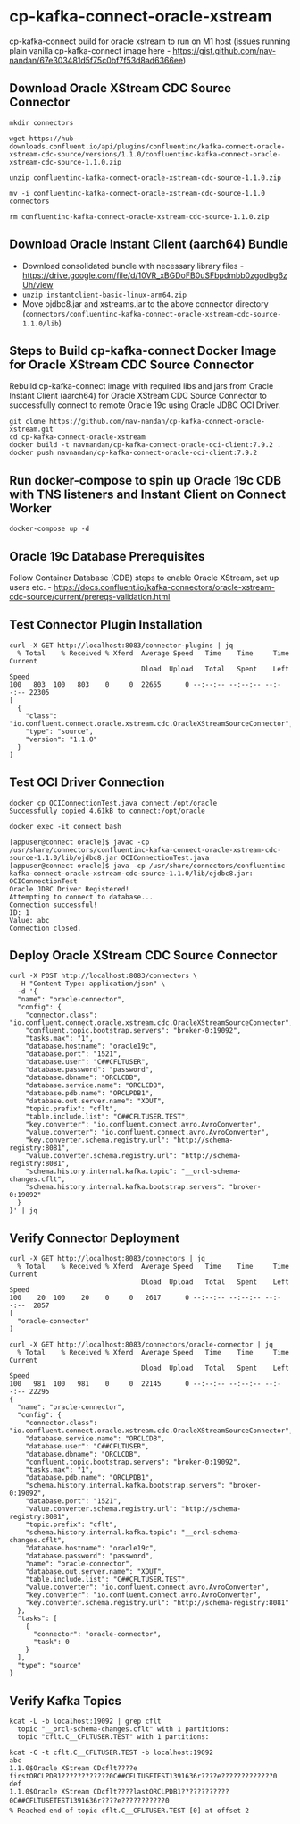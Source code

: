 # cp-kafka-connect-oracle-xstream
cp-kafka-connect build for oracle xstream to run on M1 host
(issues running plain vanilla cp-kafka-connect image here - https://gist.github.com/nav-nandan/67e303481d5f75c0bf7f53d8ad6366ee)

## Download Oracle XStream CDC Source Connector
```
mkdir connectors

wget https://hub-downloads.confluent.io/api/plugins/confluentinc/kafka-connect-oracle-xstream-cdc-source/versions/1.1.0/confluentinc-kafka-connect-oracle-xstream-cdc-source-1.1.0.zip

unzip confluentinc-kafka-connect-oracle-xstream-cdc-source-1.1.0.zip

mv -i confluentinc-kafka-connect-oracle-xstream-cdc-source-1.1.0 connectors

rm confluentinc-kafka-connect-oracle-xstream-cdc-source-1.1.0.zip
```

## Download Oracle Instant Client (aarch64) Bundle
- Download consolidated bundle with necessary library files - https://drive.google.com/file/d/10VR_xBGDoFB0uSFbpdmbb0zgodbg6zUh/view
- ```unzip instantclient-basic-linux-arm64.zip```
- Move ojdbc8.jar and xstreams.jar to the above connector directory (```connectors/confluentinc-kafka-connect-oracle-xstream-cdc-source-1.1.0/lib```)

## Steps to Build cp-kafka-connect Docker Image for Oracle XStream CDC Source Connector
Rebuild cp-kafka-connect image with required libs and jars from Oracle Instant Client (aarch64) for Oracle XStream CDC Source Connector to successfully connect to remote Oracle 19c using Oracle JDBC OCI Driver.

```
git clone https://github.com/nav-nandan/cp-kafka-connect-oracle-xstream.git
cd cp-kafka-connect-oracle-xstream
docker build -t navnandan/cp-kafka-connect-oracle-oci-client:7.9.2 .
docker push navnandan/cp-kafka-connect-oracle-oci-client:7.9.2
```

## Run docker-compose to spin up Oracle 19c CDB with TNS listeners and Instant Client on Connect Worker

```
docker-compose up -d
```

## Oracle 19c Database Prerequisites
Follow Container Database (CDB) steps to enable Oracle XStream, set up users etc. - https://docs.confluent.io/kafka-connectors/oracle-xstream-cdc-source/current/prereqs-validation.html

## Test Connector Plugin Installation

```
curl -X GET http://localhost:8083/connector-plugins | jq
  % Total    % Received % Xferd  Average Speed   Time    Time     Time  Current
                                 Dload  Upload   Total   Spent    Left  Speed
100   803  100   803    0     0  22655      0 --:--:-- --:--:-- --:--:-- 22305
[
  {
    "class": "io.confluent.connect.oracle.xstream.cdc.OracleXStreamSourceConnector",
    "type": "source",
    "version": "1.1.0"
  }
]
```

## Test OCI Driver Connection

```
docker cp OCIConnectionTest.java connect:/opt/oracle
Successfully copied 4.61kB to connect:/opt/oracle

docker exec -it connect bash

[appuser@connect oracle]$ javac -cp /usr/share/connectors/confluentinc-kafka-connect-oracle-xstream-cdc-source-1.1.0/lib/ojdbc8.jar OCIConnectionTest.java
[appuser@connect oracle]$ java -cp /usr/share/connectors/confluentinc-kafka-connect-oracle-xstream-cdc-source-1.1.0/lib/ojdbc8.jar: OCIConnectionTest
Oracle JDBC Driver Registered!
Attempting to connect to database...
Connection successful!
ID: 1
Value: abc
Connection closed.
```

## Deploy Oracle XStream CDC Source Connector

```
curl -X POST http://localhost:8083/connectors \
  -H "Content-Type: application/json" \
  -d '{
  "name": "oracle-connector",
  "config": {
    "connector.class": "io.confluent.connect.oracle.xstream.cdc.OracleXStreamSourceConnector",
    "confluent.topic.bootstrap.servers": "broker-0:19092",
    "tasks.max": "1",
    "database.hostname": "oracle19c",
    "database.port": "1521",
    "database.user": "C##CFLTUSER",
    "database.password": "password",
    "database.dbname": "ORCLCDB",
    "database.service.name": "ORCLCDB",
    "database.pdb.name": "ORCLPDB1",
    "database.out.server.name": "XOUT",
    "topic.prefix": "cflt",
    "table.include.list": "C##CFLTUSER.TEST",
    "key.converter": "io.confluent.connect.avro.AvroConverter",
    "value.converter": "io.confluent.connect.avro.AvroConverter",
    "key.converter.schema.registry.url": "http://schema-registry:8081",
    "value.converter.schema.registry.url": "http://schema-registry:8081",
    "schema.history.internal.kafka.topic": "__orcl-schema-changes.cflt",
    "schema.history.internal.kafka.bootstrap.servers": "broker-0:19092"
  }
}' | jq
```

## Verify Connector Deployment

```
curl -X GET http://localhost:8083/connectors | jq
  % Total    % Received % Xferd  Average Speed   Time    Time     Time  Current
                                 Dload  Upload   Total   Spent    Left  Speed
100    20  100    20    0     0   2617      0 --:--:-- --:--:-- --:--:--  2857
[
  "oracle-connector"
]

curl -X GET http://localhost:8083/connectors/oracle-connector | jq
  % Total    % Received % Xferd  Average Speed   Time    Time     Time  Current
                                 Dload  Upload   Total   Spent    Left  Speed
100   981  100   981    0     0  22145      0 --:--:-- --:--:-- --:--:-- 22295
{
  "name": "oracle-connector",
  "config": {
    "connector.class": "io.confluent.connect.oracle.xstream.cdc.OracleXStreamSourceConnector",
    "database.service.name": "ORCLCDB",
    "database.user": "C##CFLTUSER",
    "database.dbname": "ORCLCDB",
    "confluent.topic.bootstrap.servers": "broker-0:19092",
    "tasks.max": "1",
    "database.pdb.name": "ORCLPDB1",
    "schema.history.internal.kafka.bootstrap.servers": "broker-0:19092",
    "database.port": "1521",
    "value.converter.schema.registry.url": "http://schema-registry:8081",
    "topic.prefix": "cflt",
    "schema.history.internal.kafka.topic": "__orcl-schema-changes.cflt",
    "database.hostname": "oracle19c",
    "database.password": "password",
    "name": "oracle-connector",
    "database.out.server.name": "XOUT",
    "table.include.list": "C##CFLTUSER.TEST",
    "value.converter": "io.confluent.connect.avro.AvroConverter",
    "key.converter": "io.confluent.connect.avro.AvroConverter",
    "key.converter.schema.registry.url": "http://schema-registry:8081"
  },
  "tasks": [
    {
      "connector": "oracle-connector",
      "task": 0
    }
  ],
  "type": "source"
}
```

## Verify Kafka Topics

```
kcat -L -b localhost:19092 | grep cflt
  topic "__orcl-schema-changes.cflt" with 1 partitions:
  topic "cflt.C__CFLTUSER.TEST" with 1 partitions:

kcat -C -t cflt.C__CFLTUSER.TEST -b localhost:19092                         
abc
1.1.0$Oracle XStream CDcflt????e
firstORCLPDB1????????????0C##CFLTUSETEST1391636r????e?????????????0
def
1.1.0$Oracle XStream CDcflt????lastORCLPDB1????????????0C##CFLTUSETEST1391636r????e???????????0
% Reached end of topic cflt.C__CFLTUSER.TEST [0] at offset 2
```
